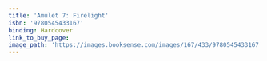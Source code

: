 ```yaml
---
title: 'Amulet 7: Firelight'
isbn: '9780545433167'
binding: Hardcover
link_to_buy_page:
image_path: 'https://images.booksense.com/images/167/433/9780545433167.jpg'
---
```


